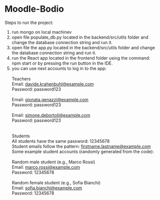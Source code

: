 # Moodle-Bodio
Steps to run the project:
1. run mongo on local machinev
2. open file populate_db.py located in the backend/src/utils folder and change the database connection string and run it.
3. open file the app.py located in the backend/src/utils folder and change the database connection string and run it.
4. run the React app located in the frontend folder using the command: npm start or by pressing the run button in the IDE.
5. you can use next accounts to log in to the app:\
\
    Teachers\
    Email: davide.krahenbuhl@example.com\
    Password: password123\
\
    Email: gionata.genazzi@example.com\
    Password: password123\
\
    Email: simone.debortoli@example.com\
    Password: password123\
\
\
    Students\
    All students have the same password: 12345678\
    Student emails follow the pattern: firstname.lastname@example.com\
    Some example student accounts (randomly generated from the code):\
\
    Random male student (e.g., Marco Rossi)\
    Email: marco.rossi@example.com\
    Password: 12345678\
\
    Random female student (e.g., Sofia Bianchi)\
    Email: sofia.bianchi@example.com\
    Password: 12345678
